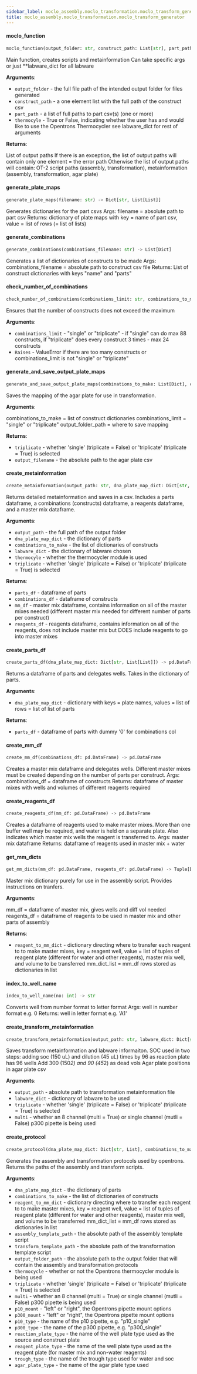 ```yaml
---
sidebar_label: moclo_assembly.moclo_transformation.moclo_transform_generator
title: moclo_assembly.moclo_transformation.moclo_transform_generator
---
```


#### moclo\_function

```python
moclo_function(output_folder: str, construct_path: List[str], part_path: List[str], thermocycle: bool = True, p10_mount: str = 'right', p300_mount: str = 'left', p10_type: str = 'p10_single', p300_type: str = 'p300_multi', well_plate: str = 'biorad_96_wellplate_200ul_pcr', trough: str = 'usascientific_12_reservoir_22ml', reagent_plate: str = 'biorad_96_wellplate_200ul_pcr', agar_plate: str = 'thermofisher_96_wellplate_180ul') -> List[str]
```

Main function, creates scripts and metainformation
Can take specific args or just **labware_dict for all labware

**Arguments**:

- `output_folder` - the full file path of the intended output folder
  for files generated
- `construct_path` - a one element list with the full path of the
  construct csv
- `part_path` - a list of full paths to part csv(s) (one or more)
- `thermocyle` - True or False, indicating whether the user has
  and would like to use the Opentrons Thermocycler
  see labware_dict for rest of arguments

**Returns**:

  List of output paths
  If there is an exception, the list of output paths will contain
  only one element = the error path
  Otherwise the list of output paths will contain:
  OT-2 script paths (assembly, transformation),
  metainformation (assembly, transformation, agar plate)

#### generate\_plate\_maps

```python
generate_plate_maps(filename: str) -> Dict[str, List[List]]
```

Generates dictionaries for the part csvs
Args: filename = absolute path to part csv
Returns: dictionary of plate maps with key = name of part csv,
value = list of rows (= list of lists)

#### generate\_combinations

```python
generate_combinations(combinations_filename: str) -> List[Dict]
```

Generates a list of dictionaries of constructs to be made
Args: combinations_filename = absolute path to construct csv file
Returns: List of construct dictionaries with keys &quot;name&quot; and &quot;parts&quot;

#### check\_number\_of\_combinations

```python
check_number_of_combinations(combinations_limit: str, combinations_to_make: List[Dict])
```

Ensures that the number of constructs does not exceed the maximum

**Arguments**:

- `combinations_limit` - &quot;single&quot; or &quot;triplicate&quot; - if &quot;single&quot; can do
  max 88 constructs, if &quot;triplicate&quot; does every construct 3 times -
  max 24 constructs
- `Raises` - ValueError if there are too many constructs or
  combinations_limit is not &quot;single&quot; or &quot;triplicate&quot;

#### generate\_and\_save\_output\_plate\_maps

```python
generate_and_save_output_plate_maps(combinations_to_make: List[Dict], combinations_limit: str, output_folder_path: str) -> Tuple[str, str]
```

Saves the mapping of the agar plate for use in transformation.

**Arguments**:

  combinations_to_make = list of construct dictionaries
  combinations_limit = &quot;single&quot; or &quot;triplicate&quot;
  output_folder_path = where to save mapping

**Returns**:

- `triplicate` - whether &#x27;single&#x27; (triplicate = False) or &#x27;triplicate&#x27;
  (triplicate = True) is selected
- `output_filename` - the absolute path to the agar plate csv

#### create\_metainformation

```python
create_metainformation(output_path: str, dna_plate_map_dict: Dict[str, List[List]], combinations_to_make: List[Dict], labware_dict: Dict[str, str], thermocycle: bool, triplicate: str) -> Tuple[pd.DataFrame, pd.DataFrame, pd.DataFrame, pd.DataFrame]
```

Returns detailed metainformation and saves in a csv.
Includes a parts dataframe, a combinations (constructs)
dataframe, a reagents dataframe, and a master mix dataframe.

**Arguments**:

- `output_path` - the full path of the output folder
- `dna_plate_map_dict` - the dictionary of parts
- `combinations_to_make` - the list of dictionaries of
  constructs
- `labware_dict` - the dictionary of labware chosen
- `thermocyle` - whether the thermocycler module is used
- `triplicate` - whether &#x27;single&#x27; (triplicate = False) or &#x27;triplicate&#x27;
  (triplicate = True) is selected

**Returns**:

- `parts_df` - dataframe of parts
- `combinations_df` - dataframe of constructs
- `mm_df` - master mix dataframe, contains information on all of the
  master mixes needed (different master mix needed for different
  number of parts per construct)
- `reagents_df` - reagents dataframe, contains information on all of the
  reagents, does not include master mix but DOES include reagents to
  go into master mixes

#### create\_parts\_df

```python
create_parts_df(dna_plate_map_dict: Dict[str, List[List]]) -> pd.DataFrame
```

Returns a dataframe of parts and delegates wells.
Takes in the dictionary of parts.

**Arguments**:

- `dna_plate_map_dict` - dictionary with keys = plate names, values =
  list of rows = list of list of parts

**Returns**:

- `parts_df` - dataframe of parts with dummy &#x27;0&#x27; for combinations col

#### create\_mm\_df

```python
create_mm_df(combinations_df: pd.DataFrame) -> pd.DataFrame
```

Creates a master mix dataframe and delegates wells.
Different master mixes must be created depending on
the number of parts per construct.
Args: combinations_df = dataframe of constructs
Returns: dataframe of master mixes with wells and volumes
of different reagents required

#### create\_reagents\_df

```python
create_reagents_df(mm_df: pd.DataFrame) -> pd.DataFrame
```

Creates a dataframe of reagents used to make master mixes.
More than one buffer well may be required, and water is
held on a separate plate.
Also indicates which master mix wells the reagent is
transferred to.
Args: master mix dataframe
Returns: dataframe of reagents used in master mix + water

#### get\_mm\_dicts

```python
get_mm_dicts(mm_df: pd.DataFrame, reagents_df: pd.DataFrame) -> Tuple[Dict[str, List[Tuple[str, str, str]]], Dict]
```

Master mix dictionary purely for use in the assembly script.
Provides instructions on tranfers.

**Arguments**:

  mm_df = dataframe of master mix, gives wells and diff vol needed
  reagents_df = dataframe of reagents to be used in master mix and
  other parts of assembly

**Returns**:

- `reagent_to_mm_dict` - dictionary directing where to transfer each
  reagent to to make master mixes, key = reagent well, value =
  list of tuples of reagent plate (different for water and other
  reagents), master mix well, and volume to be transferred
  mm_dict_list = mm_df rows stored as dictionaries in list

#### index\_to\_well\_name

```python
index_to_well_name(no: int) -> str
```

Converts well from number format to letter format
Args: well in number format e.g. 0
Returns: well in letter format e.g. &#x27;A1&#x27;

#### create\_transform\_metainformation

```python
create_transform_metainformation(output_path: str, labware_dict: Dict[str, str], triplicate: str, multi: bool)
```

Saves transform metainformation and labware informaiton.
SOC used in two steps: adding soc (150 uL) and dilution (45 uL)
times by 96 as reaction plate has 96 wells
Add 300 (150*2) and 90 (45*2) as dead vols
Agar plate positions in agar plate csv

**Arguments**:

- `output_path` - absolute path to transformation metainformation file
- `labware_dict` - dictionary of labware to be used
- `triplicate` - whether &#x27;single&#x27; (triplicate = False) or &#x27;triplicate&#x27;
  (triplicate = True) is selected
- `multi` - whether an 8 channel (multi = True) or single channel
  (mutli = False) p300 pipette is being used

#### create\_protocol

```python
create_protocol(dna_plate_map_dict: Dict[str, List], combinations_to_make: List[Dict], reagent_to_mm_dict: Dict, mm_dict: Dict, assembly_template_path: str, transform_template_path: str, output_folder_path: str, thermocycle: bool, triplicate: str, multi: bool, p10Mount: str, p300Mount: str, p10_type: str, p300_type: str, reaction_plate_type: str, reagent_plate_type: str, trough_type: str, agar_plate_type: str) -> Tuple[str, str]
```

Generates the assembly and transformation protocols used by opentrons.
Returns the paths of the assembly and transform scripts.

**Arguments**:

- `dna_plate_map_dict` - the dictionary of parts
- `combinations_to_make` - the list of dictionaries of
  constructs
- `reagent_to_mm_dict` - dictionary directing where to transfer each
  reagent to to make master mixes, key = reagent well, value =
  list of tuples of reagent plate (different for water and other
  reagents), master mix well, and volume to be transferred
  mm_dict_list = mm_df rows stored as dictionaries in list
- `assembly_template_path` - the absolute path of the assembly template
  script
- `transform_template_path` - the absolute path of the transformation
  template script
- `output_folder_path` - the absolute path to the output folder that
  will contain the assembly and transformation protocols
- `thermocycle` - whether or not the Opentrons thermocycler module
  is being used
- `triplicate` - whether &#x27;single&#x27; (triplicate = False) or &#x27;triplicate&#x27;
  (triplicate = True) is selected
- `multi` - whether an 8 channel (multi = True) or single channel
  (mutli = False) p300 pipette is being used
- `p10_mount` - &quot;left&quot; or &quot;right&quot;, the Opentrons pipette mount options
- `p300_mount` - &quot;left&quot; or &quot;right&quot;, the Opentrons pipette mount options
- `p10_type` - the name of the p10 pipette, e.g. &quot;p10_single&quot;
- `p300_type` - the name of the p300 pipette, e.g. &quot;p300_single&quot;
- `reaction_plate_type` - the name of the well plate type used as the
  source and construct plate
- `reagent_plate_type` - the name of the well plate type used as the
  reagent plate (for master mix and non-water reagents)
- `trough_type` - the name of the trough type used for water and soc
- `agar_plate_type` - the name of the agar plate type used

